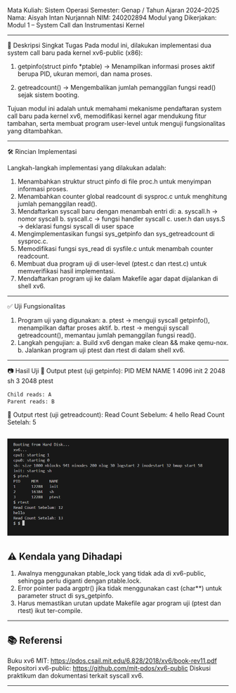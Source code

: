 Mata Kuliah: Sistem Operasi
Semester: Genap / Tahun Ajaran 2024–2025
Nama: Aisyah Intan Nurjannah
NIM: 240202894
Modul yang Dikerjakan: Modul 1 – System Call dan Instrumentasi Kernel

---

📌 Deskripsi Singkat Tugas
Pada modul ini, dilakukan implementasi dua system call baru pada kernel xv6-public (x86):

1. getpinfo(struct pinfo *ptable) → Menampilkan informasi proses aktif berupa PID, ukuran memori, dan nama proses.

2. getreadcount() → Mengembalikan jumlah pemanggilan fungsi read() sejak sistem booting.

Tujuan modul ini adalah untuk memahami mekanisme pendaftaran system call baru pada kernel xv6, memodifikasi kernel agar mendukung fitur tambahan, serta membuat program user-level untuk menguji fungsionalitas yang ditambahkan.

---

🛠️ Rincian Implementasi

Langkah-langkah implementasi yang dilakukan adalah:
1. Menambahkan struktur struct pinfo di file proc.h untuk menyimpan informasi proses.
2. Menambahkan counter global readcount di sysproc.c untuk menghitung jumlah pemanggilan read().
3. Mendaftarkan syscall baru dengan menambah entri di:
    a. syscall.h → nomor syscall
    b. syscall.c → fungsi handler syscall
    c. user.h dan usys.S → deklarasi fungsi syscall di user space
4. Mengimplementasikan fungsi sys_getpinfo dan sys_getreadcount di sysproc.c.
5. Memodifikasi fungsi sys_read di sysfile.c untuk menambah counter readcount.
6. Membuat dua program uji di user-level (ptest.c dan rtest.c) untuk memverifikasi hasil implementasi.
7. Mendaftarkan program uji ke dalam Makefile agar dapat dijalankan di shell xv6.

---

✅ Uji Fungsionalitas
1. Program uji yang digunakan:
    a. ptest → menguji syscall getpinfo(), menampilkan daftar proses aktif.
    b. rtest → menguji syscall getreadcount(), memantau jumlah pemanggilan fungsi read().
2. Langkah pengujian:
    a. Build xv6 dengan make clean && make qemu-nox.
    b. Jalankan program uji ptest dan rtest di dalam shell xv6.
   
---

📷 Hasil Uji
📍 Output ptest (uji getpinfo):
PID     MEM     NAME
1       4096    init
2       2048    sh
3       2048    ptest


```
Child reads: A
Parent reads: B
```

📍 Output rtest (uji getreadcount):
Read Count Sebelum: 4
hello
Read Count Setelah: 5

![hasil ptest dan rtest](./screenshoot1/modul1.PNG)
---

## ⚠️ Kendala yang Dihadapi

1. Awalnya menggunakan ptable_lock yang tidak ada di xv6-public, sehingga perlu diganti dengan ptable.lock.
2. Error pointer pada argptr() jika tidak menggunakan cast (char**) untuk parameter struct di sys_getpinfo.
3. Harus memastikan urutan update Makefile agar program uji (ptest dan rtest) ikut ter-compile.

---

## 📚 Referensi

Buku xv6 MIT: https://pdos.csail.mit.edu/6.828/2018/xv6/book-rev11.pdf
Repositori xv6-public: https://github.com/mit-pdos/xv6-public
Diskusi praktikum dan dokumentasi terkait syscall xv6.

---

